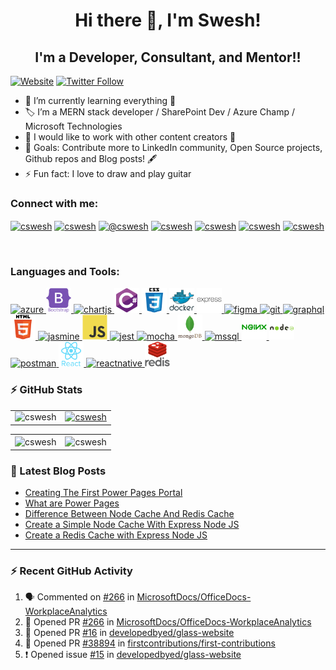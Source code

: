 <!-- ### Hi there, I'm Swesh 👋 -->
<h1 align="center">Hi there 👋, I'm Swesh!</h1>
<h2 align="center">I'm a Developer, Consultant, and Mentor!!</h2>

<p align="center">

[![Website](https://img.shields.io/website?label=mysite&style=for-the-badge&url=https%3A%2F%2Frelaxed-ramanujan-9b3355.netlify.app)](https://relaxed-ramanujan-9b3355.netlify.app)
[![Twitter Follow](https://img.shields.io/twitter/follow/cswesh?color=1DA1F2&logo=twitter&style=for-the-badge)](https://twitter.com/intent/follow?original_referer=https%3A%2F%2Fgithub.com%2Fcswesh&screen_name=cswesh)
<!-- ![](https://komarev.com/ghpvc/?username=cswesh&label=PROFILE+VIEWS) -->

</p>



- 🌱 I’m currently learning everything 🤣
- 🏷 I’m a MERN stack developer / SharePoint Dev / Azure Champ / Microsoft Technologies
- 👯 I would like to work with other content creators 🤝
- 🥅 Goals: Contribute more to LinkedIn community, Open Source projects, Github repos and Blog posts! 🖋
- ⚡ Fun fact: I love to draw and play guitar


### Connect with me:

<p align="left">
<a href="https://twitter.com/cswesh" target="blank"><img align="center" src="https://raw.githubusercontent.com/rahuldkjain/github-profile-readme-generator/master/src/images/icons/Social/twitter.svg" alt="cswesh" height="30" width="40" /></a>
<a href="https://linkedin.com/in/cswesh" target="blank"><img align="center" src="https://raw.githubusercontent.com/rahuldkjain/github-profile-readme-generator/master/src/images/icons/Social/linked-in-alt.svg" alt="cswesh" height="30" width="40" /></a>
<a href="https://medium.com/@cswesh" target="blank"><img align="center" src="https://raw.githubusercontent.com/rahuldkjain/github-profile-readme-generator/master/src/images/icons/Social/medium.svg" alt="@cswesh" height="30" width="40" /></a>
<a href="https://codepen.io/cswesh" target="blank"><img align="center" src="https://raw.githubusercontent.com/rahuldkjain/github-profile-readme-generator/master/src/images/icons/Social/codepen.svg" alt="cswesh" height="30" width="40" /></a>
<a href="https://dev.to/cswesh" target="blank"><img align="center" src="https://cdn.jsdelivr.net/npm/simple-icons@3.0.1/icons/dev-dot-to.svg" alt="cswesh" height="30" width="40" /></a>
<a href="https://instagram.com/cswesh" target="blank"><img align="center" src="https://raw.githubusercontent.com/rahuldkjain/github-profile-readme-generator/master/src/images/icons/Social/instagram.svg" alt="cswesh" height="30" width="40" /></a>
<a href="https://www.youtube.com/c/Swesh" target="blank"><img align="center" src="https://raw.githubusercontent.com/rahuldkjain/github-profile-readme-generator/master/src/images/icons/Social/youtube.svg" alt="cswesh" height="30" width="40" /></a>
</p>

<br />

### Languages and Tools:

<!-- [![Top Langs](https://github-readme-stats.vercel.app/api/top-langs/?username=cswesh&layout=compact&theme=material-palenight)](https://github.com/anuraghazra/github-readme-stats) -->

<p align="left"> <a href="https://azure.microsoft.com/en-in/" target="_blank"> <img src="https://www.vectorlogo.zone/logos/microsoft_azure/microsoft_azure-icon.svg" alt="azure" width="40" height="40"/> </a> <a href="https://getbootstrap.com" target="_blank"> <img src="https://raw.githubusercontent.com/devicons/devicon/master/icons/bootstrap/bootstrap-plain-wordmark.svg" alt="bootstrap" width="40" height="40"/> </a> <a href="https://www.chartjs.org" target="_blank"> <img src="https://www.chartjs.org/media/logo-title.svg" alt="chartjs" width="40" height="40"/> </a> <a href="https://www.w3schools.com/cs/" target="_blank"> <img src="https://raw.githubusercontent.com/devicons/devicon/master/icons/csharp/csharp-original.svg" alt="csharp" width="40" height="40"/> </a> <a href="https://www.w3schools.com/css/" target="_blank"> <img src="https://raw.githubusercontent.com/devicons/devicon/master/icons/css3/css3-original-wordmark.svg" alt="css3" width="40" height="40"/> </a> <a href="https://www.docker.com/" target="_blank"> <img src="https://raw.githubusercontent.com/devicons/devicon/master/icons/docker/docker-original-wordmark.svg" alt="docker" width="40" height="40"/> </a> <a href="https://expressjs.com" target="_blank"> <img src="https://raw.githubusercontent.com/devicons/devicon/master/icons/express/express-original-wordmark.svg" alt="express" width="40" height="40"/> </a> <a href="https://www.figma.com/" target="_blank"> <img src="https://www.vectorlogo.zone/logos/figma/figma-icon.svg" alt="figma" width="40" height="40"/> </a> <a href="https://git-scm.com/" target="_blank"> <img src="https://www.vectorlogo.zone/logos/git-scm/git-scm-icon.svg" alt="git" width="40" height="40"/> </a> <a href="https://graphql.org" target="_blank"> <img src="https://www.vectorlogo.zone/logos/graphql/graphql-icon.svg" alt="graphql" width="40" height="40"/> </a> <a href="https://www.w3.org/html/" target="_blank"> <img src="https://raw.githubusercontent.com/devicons/devicon/master/icons/html5/html5-original-wordmark.svg" alt="html5" width="40" height="40"/> </a> <a href="https://jasmine.github.io/" target="_blank"> <img src="https://www.vectorlogo.zone/logos/jasmine/jasmine-icon.svg" alt="jasmine" width="40" height="40"/> </a> <a href="https://developer.mozilla.org/en-US/docs/Web/JavaScript" target="_blank"> <img src="https://raw.githubusercontent.com/devicons/devicon/master/icons/javascript/javascript-original.svg" alt="javascript" width="40" height="40"/> </a> <a href="https://jestjs.io" target="_blank"> <img src="https://www.vectorlogo.zone/logos/jestjsio/jestjsio-icon.svg" alt="jest" width="40" height="40"/> </a> <a href="https://mochajs.org" target="_blank"> <img src="https://www.vectorlogo.zone/logos/mochajs/mochajs-icon.svg" alt="mocha" width="40" height="40"/> </a> <a href="https://www.mongodb.com/" target="_blank"> <img src="https://raw.githubusercontent.com/devicons/devicon/master/icons/mongodb/mongodb-original-wordmark.svg" alt="mongodb" width="40" height="40"/> </a> <a href="https://www.microsoft.com/en-us/sql-server" target="_blank"> <img src="https://www.svgrepo.com/show/303229/microsoft-sql-server-logo.svg" alt="mssql" width="40" height="40"/> </a> <a href="https://www.nginx.com" target="_blank"> <img src="https://raw.githubusercontent.com/devicons/devicon/master/icons/nginx/nginx-original.svg" alt="nginx" width="40" height="40"/> </a> <a href="https://nodejs.org" target="_blank"> <img src="https://raw.githubusercontent.com/devicons/devicon/master/icons/nodejs/nodejs-original-wordmark.svg" alt="nodejs" width="40" height="40"/> </a> <a href="https://postman.com" target="_blank"> <img src="https://www.vectorlogo.zone/logos/getpostman/getpostman-icon.svg" alt="postman" width="40" height="40"/> </a> <a href="https://reactjs.org/" target="_blank"> <img src="https://raw.githubusercontent.com/devicons/devicon/master/icons/react/react-original-wordmark.svg" alt="react" width="40" height="40"/> </a> <a href="https://reactnative.dev/" target="_blank"> <img src="https://reactnative.dev/img/header_logo.svg" alt="reactnative" width="40" height="40"/> </a> <a href="https://redis.io" target="_blank"> <img src="https://raw.githubusercontent.com/devicons/devicon/master/icons/redis/redis-original-wordmark.svg" alt="redis" width="40" height="40"/> </a> </p>

### :zap: GitHub Stats

<table><tbody><tr style="border: none !important;">

<td style="border: none !important;"><span><img align="left" src="https://github-readme-stats.vercel.app/api/top-langs?username=cswesh&count_private=true&show_icons=true&locale=en&layout=compact&theme=radical" alt="cswesh" /></span></td>

<td style="border: none !important;"><span><a href="https://github.com/ryo-ma/github-profile-trophy"><img src="https://github-profile-trophy.vercel.app/?username=cswesh&theme=radical" alt="cswesh" /></a></span></td>

</tr></tbody></table>
<table><tbody><tr style="border: none !important;">

<td style="border: none !important;"><span><img align="center" src="https://github-readme-stats.vercel.app/api?username=cswesh&show_icons=true&locale=en&theme=radical" alt="cswesh" /></span></td>

<td style="border: none !important;"><span><img align="center" src="https://github-readme-streak-stats.herokuapp.com/?user=cswesh&theme=radical" alt="cswesh" /></span></td>

</tr></tbody></table>





  <!-- ![Swesh's GitHub stats](https://github-readme-stats.vercel.app/api?username=cswesh&count_private=true&show_icons=true&theme=radical) -->

  <!-- [![MasterHead](your image link)](your GitHub link) -->
  
<!-- [![GitHub Streak](https://github-readme-streak-stats.herokuapp.com/?user=cswesh)](https://git.io/streak-stats) -->

 <!-- [![trophy](https://github-profile-trophy.vercel.app/?username=cswesh&theme=onedark)](https://github.com/ryo-ma/github-profile-trophy) -->


<!-- ### 📺 Latest YouTube Videos

<!-- YOUTUBE:START -->
<!-- YOUTUBE:END -->


### 📕 Latest Blog Posts

<!-- BLOG-POST-LIST:START -->
- [Creating The First Power Pages Portal](https://www.c-sharpcorner.com/article/creating-the-first-power-pages-portal/)
- [What are Power Pages](/blogs/what-are-power-pages)
- [Difference Between Node Cache And Redis Cache](/blogs/difference-between-node-cache-and-redis-cache)
- [Create a Simple Node Cache With Express Node JS](https://www.c-sharpcorner.com/article/create-a-simple-node-cache-with-express-node-js/)
- [Create a Redis Cache with Express Node JS](https://www.c-sharpcorner.com/article/create-a-redis-cache-with-express-node-js/)
<!-- BLOG-POST-LIST:END -->

---

<!-- <details> -->
### :zap: Recent GitHub Activity
  <!-- <summary>:zap: Recent GitHub Activity</summary> -->
  
<!--START_SECTION:activity-->
1. 🗣 Commented on [#266](https://github.com/MicrosoftDocs/OfficeDocs-WorkplaceAnalytics/issues/266) in [MicrosoftDocs/OfficeDocs-WorkplaceAnalytics](https://github.com/MicrosoftDocs/OfficeDocs-WorkplaceAnalytics)
2. 💪 Opened PR [#266](https://github.com/MicrosoftDocs/OfficeDocs-WorkplaceAnalytics/pull/266) in [MicrosoftDocs/OfficeDocs-WorkplaceAnalytics](https://github.com/MicrosoftDocs/OfficeDocs-WorkplaceAnalytics)
3. 💪 Opened PR [#16](https://github.com/developedbyed/glass-website/pull/16) in [developedbyed/glass-website](https://github.com/developedbyed/glass-website)
4. 💪 Opened PR [#38894](https://github.com/firstcontributions/first-contributions/pull/38894) in [firstcontributions/first-contributions](https://github.com/firstcontributions/first-contributions)
5. ❗️ Opened issue [#15](https://github.com/developedbyed/glass-website/issues/15) in [developedbyed/glass-website](https://github.com/developedbyed/glass-website)
<!--END_SECTION:activity-->

<!-- </details> -->

<!-- <details> -->
  <!-- <summary>:zap: GitHub Stats</summary> -->



<!-- </details> -->


[website]: https://relaxed-ramanujan-9b3355.netlify.app/
[twitter]: https://twitter.com/cswesh
[youtube]: https://youtube.com/cswesh
[instagram]: https://instagram.com/cswesh
[linkedin]: https://www.linkedin.com/in/cswesh

